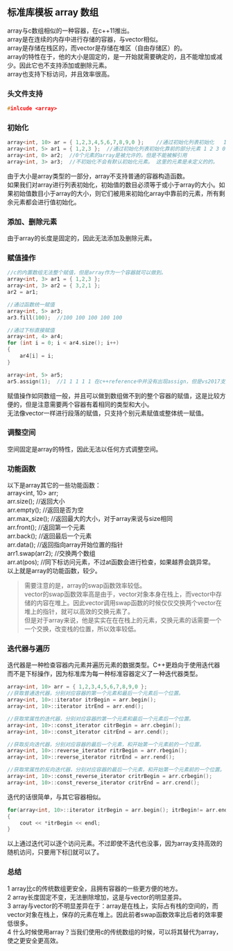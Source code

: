## 标准库模板 array 数组
array与c数组相似的一种容器，在c++11推出。  
array是在连续的内存中进行存储的容器，与vector相似。   
array是存储在栈区的，而vector是存储在堆区（自由存储区）的。   
array的特性在于，他的大小是固定的，是一开始就需要确定的，且不能增加或减少。因此它也不支持添加或删除元素。      
array也支持下标访问，并且效率很高。   
### 头文件支持  
```c
#inlcude <array>   
```   
### 初始化  
```c   
array<int, 10> ar = { 1,2,3,4,5,6,7,8,9,0 };	//通过初始化列表初始化   1,2,3,4,5,6,7,8,9,0   
array<int, 5> ar1 = { 1,2,3 };	//通过初始化列表初始化靠前的部分元素 1 2 3 0 0   
array<int, 0> ar2;	//0个元素的array是被允许的，但是不能被解引用    
array<int, 3> ar3;	//不初始化不会有默认初始化元素。 这里的元素是未定义的的。    
```   
由于大小是array类型的一部分，array不支持普通的容器构造函数。   
如果我们对array进行列表初始化，初始值的数目必须等于或小于array的大小。如果初始值数目小于array的大小，则它们被用来初始化array中靠前的元素，所有剩余元素都会进行值初始化。  
### 添加、删除元素
由于array的长度是固定的，因此无法添加及删除元素。   
### 赋值操作
```c
//c的内置数组无法整个赋值，但是array作为一个容器就可以做到。    
array<int, 3> ar1 = { 1,2,3 };  
array<int, 3> ar2 = { 3,2,1 };   
ar2 = ar1;  

//通过函数统一赋值   
array<int, 5> ar3;  
ar3.fill(100);	//100 100 100 100 100   

//通过下标直接赋值    
array<int, 4> ar4;   
for (int i = 0; i < ar4.size(); i++)   
{  
	ar4[i] = i;   
}   

array<int, 5> ar5;
ar5.assign(1);	//1 1 1 1 1 在c++reference中并没有出现assign，但是vs2017支持。  
```   
赋值操作如同数组一般，并且可以做到数组做不到的整个容器的赋值，这是比较方便的，但是注意需要两个容器有着相同的类型和大小。   
无法像vector一样进行段落的赋值，只支持个别元素赋值或整体统一赋值。  
### 调整空间  
空间固定是array的特性，因此无法以任何方式调整空间。  
### 功能函数
以下是array其它的一些功能函数：  
array<int, 10> arr;  
arr.size();	//返回大小  
arr.empty();	//返回是否为空  
arr.max_size();	//返回最大的大小，对于array来说与size相同  
arr.front();	//返回第一个元素  
arr.back();	//返回最后一个元素   
arr.data();	//返回指向array开始位置的指针  
arr1.swap(arr2);	//交换两个数组  
arr.at(pos);	//同下标访问元素，不过at函数会进行检查，如果越界会跳异常。   
以上就是array的功能函数，较少。  
> 需要注意的是，array的swap函数效率较低。   
> vector的swap函数效率高是由于，vector对象本身在栈上，而vector中存储的内容在堆上。因此vector调用swap函数的时候仅仅交换两个vector在堆上的指针，就可以高效的交换元素了。   
> 但是对于array来说，他是实实在在在栈上的元素，交换元素的话需要一个一个交换，改变栈的位置，所以效率较低。   
### 迭代器与遍历
迭代器是一种检查容器内元素并遍历元素的数据类型。C++更趋向于使用迭代器而不是下标操作，因为标准库为每一种标准容器定义了一种迭代器类型。    
```c
array<int, 10> arr = { 1,2,3,4,5,6,7,8,9,0 };   
//获取普通迭代器，分别对应容器的第一个元素和最后一个元素后一个位置。  
array<int, 10>::iterator itrBegin = arr.begin();  
array<int, 10>::iterator itrEnd = arr.end();   

//获取常属性的迭代器，分别对应容器的第一个元素和最后一个元素后一个位置。    
array<int, 10>::const_iterator citrBegin = arr.cbegin();   
array<int, 10>::const_iterator citrEnd = arr.cend();   

//获取反向迭代器，分别对应容器的最后一个元素，和开始第一个元素前的一个位置。  
array<int, 10>::reverse_iterator ritrBegin = arr.rbegin();  
array<int, 10>::reverse_iterator ritrEnd = arr.rend();  

//获取常属性的反向迭代器，分别对应容器的最后一个元素，和开始第一个元素前的一个位置。   
array<int, 10>::const_reverse_iterator critrBegin = arr.crbegin();   
array<int, 10>::const_reverse_iterator critrEnd = arr.crend();  
```  
迭代的话很简单，与其它容器相似。   
```c
for(array<int, 10>::iterator itrBegin = arr.begin(); itrBegin!= arr.end(); itr++)  
{   
	cout << *itrBegin << endl;   
}  
```
以上通过迭代可以逐个访问元素。不过即使不迭代也没事，因为array支持高效的随机访问，只要用下标[]就可以了。   
### 总结  
1 array比c的传统数组更安全，且拥有容器的一些更方便的地方。  
2 array长度固定不变，无法删除增加，这是与vector的明显差异。  
3 array与vector的不明显差异在于：array是在栈上，实际占有栈的空间的，而vector对象在栈上，保存的元素在堆上。因此前者swap函数效率比后者的效率要低很多。   
4 什么时候使用array？当我们使用c的传统数组的时候，可以将其替代为array，使之更安全更高效。   